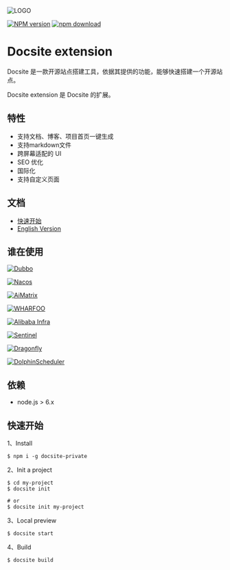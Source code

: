 ![LOGO](https://img.alicdn.com/tfs/TB1YGpBHxjaK1RjSZFAXXbdLFXa-254-50.png)

[![NPM version][npm-image]][npm-url]
[![npm download][download-image]][download-url]

[npm-image]: https://img.shields.io/npm/v/docsite-private.svg?style=flat-square
[npm-url]: https://npmjs.org/package/docsite-private
[download-image]: https://img.shields.io/npm/dm/docsite-private.svg?style=flat-square
[download-url]: https://npmjs.org/package/docsite-private

# Docsite extension

Docsite 是一款开源站点搭建工具，依据其提供的功能，能够快速搭建一个开源站点。

Docsite extension 是 Docsite 的扩展。

## 特性

- 支持文档、博客、项目首页一键生成
- 支持markdown文件
- 跨屏幕适配的 UI
- SEO 优化
- 国际化
- 支持自定义页面

## 文档

- [快速开始](https://docsite.js.org/zh-cn/docs/installation.html)
- [English Version](./README.md)

## 谁在使用

[![Dubbo](https://gw.alicdn.com/tfs/TB17zlswBjTBKNjSZFuXXb0HFXa-300-64.png)](https://dubbo.incubator.apache.org/en-us/)

[![Nacos](https://gw.alicdn.com/tfs/TB1SxFhwpooBKNjSZFPXXXa2XXa-300-64.png)](https://nacos.io/en-us/)

[![AiMatrix](https://img.alicdn.com/tfs/TB1FQFVw8jTBKNjSZFwXXcG4XXa-300-64.jpg)](https://aimatrix.ai)

[![WHARFOO](https://wharfoo.github.io/img/wharfoo_blue.png)](https://wharfoo.github.io)

[![Alibaba Infra](https://img.alicdn.com/tfs/TB1F579nxjaK1RjSZFAXXbdLFXa-366-46.png)](http://www.alibabainfra.org)

[![Sentinel](https://sentinelguard.io/img/sentinel_colorful.png)](https://sentinelguard.io)

[![Dragonfly](https://img.alicdn.com/tfs/TB1ThlOucfpK1RjSZFOXXa6nFXa-266-72.png)](https://d7y.io)

[![DolphinScheduler](https://dolphinscheduler.apache.org/img/ds_gray.svg)](https://dolphinscheduler.apache.org/zh-cn/)

## 依赖

- node.js > 6.x

## 快速开始

1、Install

```
$ npm i -g docsite-private
```

2、Init a project

```
$ cd my-project
$ docsite init

# or
$ docsite init my-project
```

3、Local preview


```
$ docsite start
```

4、Build

```
$ docsite build
```
